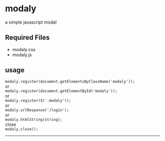 # modaly
a simple javascript modal

Required Files
-------------------------------------------------------------------------------------
<ul>
<li>modaly.css</li>
<li>modaly.js</li>
</ul>

usage 
-------------------------------------------------------------------------------------

<code>modaly.register(document.getElementsByClassName('modaly'));</code><br/>
or  <br/>
<code>modaly.register(document.getElementById('modaly'));</code><br/>
or <br/>
<code>modaly.register($('.modaly'));</code><br/>
or <br/>
<code>modaly.urlResponse('/login');</code><br/>
or <br/>
<code>modaly.htmlString(string);</code><br/>
close <br/>
<code>modaly.close();</code>

-------------------------------------------------------------------------------------
